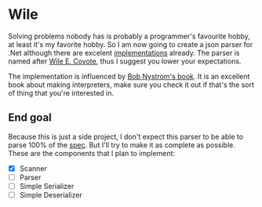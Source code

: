 # Wile
Solving problems nobody has is probably a programmer's favourite hobby, at least it's my favorite hobby. So I am now going to create a json parser for .Net although there are excelent [implementations](https://github.com/JamesNK/Newtonsoft.Json) already. The parser is named after [Wile E. Coyote](https://en.wikipedia.org/wiki/Wile_E._Coyote_and_the_Road_Runner), thus I suggest you lower your expectations.

The implementation is influenced by [Bob Nystrom's book](http://www.craftinginterpreters.com). It is an excellent book about making interpreters, make sure you check it out if that's the sort of thing that you're interested in.

## End goal
Because this is just a side project, I don't expect this parser to be able to parse 100% of the [spec](https://tools.ietf.org/html/rfc7159). But I'll try to make it as complete as possible. These are the components that I plan to implement: 

 - [X] Scanner
 - [ ] Parser
 - [ ] Simple Serializer
 - [ ] Simple Deserializer
